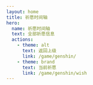 ```yaml
---
layout: home
title: 祈愿时间轴
hero:
  name: 祈愿时间轴
  text: 全部祈愿信息
  actions:
    - theme: alt
      text: 返回上级
      link: /game/genshin/
    - theme: brand
      text: 当前祈愿
      link: /game/genshin/wish
---
```



<GenshinTimeline />

<script setup>
import GenshinTimeline from "../../.vitepress/components/genshin/Timeline.vue";
</script>
